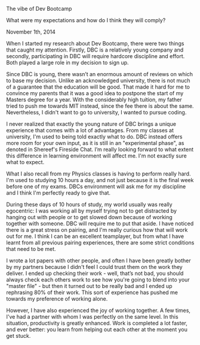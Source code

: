 The vibe of Dev Bootcamp

What were my expectations and how do I think they will comply?

November 1th, 2014

When I started my research about Dev Bootcamp, there were two things that caught my attention. Firstly, DBC is a relatively young company and secondly, participating in DBC will require hardcore discipline and effort. Both played a large role in my decision to sign up.

Since DBC is young, there wasn’t an enormous amount of reviews on which to base my decision. Unlike an acknowledged university, there is not much of a guarantee that the education will be good. That made it hard for me to convince my parents that it was a good idea to postpone the start of my Masters degree for a year. With the considerably high tuition, my father tried to push me towards MIT instead, since the fee there is about the same. Nevertheless, I didn't want to go to university, I wanted to pursue coding. 

I never realized that exactly the young nature of DBC brings a unique experience that comes with a lot of advantages. From my classes at university, I'm used to being told exactly what to do. DBC instead offers more room for your own input, as it is still in an "experimental phase", as denoted in Shereef's Fireside Chat. I’m really looking forward to what extent this difference in learning environment will affect me. I'm not exactly sure what to expect.

What I also recall from my Physics classes is having to perform really hard. I'm used to studying 10 hours a day, and not just because it is the final week before one of my exams. DBCs environment will ask me for my discipline and I think I'm perfectly ready to give that.

During these days of 10 hours of study, my world usually was really egocentric: I was working all by myself trying not to get distracted by hanging out with people or to get slowed down because of working together with someone. DBC will require me to put that aside. I have noticed there is a great stress on pairing, and I'm really curious how that will work out for me. I think I can be an excellent teamplayer, but from what I have learnt from all previous pairing experiences, there are some strict conditions that need to be met.

I wrote a lot papers with other people, and often I have been greatly bother by my partners because I didn't feel I could trust them on the work they deliver. I ended up checking their work - well, that’s not bad, you should always check each others work to see how you're going to blend into your "master file" - but then it turned out to be really bad and I ended up rephrasing 80% of their work. This sort of experience has pushed me towards my preference of working alone.

However, I have also experienced the joy of working together. A few times, I've had a partner with whom I was perfectly on the same level. In this situation, productivity is greatly enhanced. Work is completed a lot faster, and ever better: you learn from helping out each other at the moment you get stuck. 




